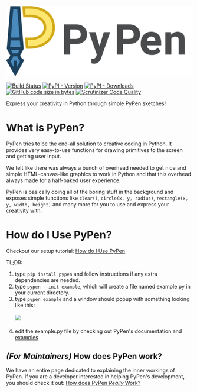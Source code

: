 
<img src="./PyPen.svg" max-width="200px">

[![Build Status](https://travis-ci.org/Canvim/PyPen.svg?branch=master)](https://travis-ci.org/Canvim/PyPen) [![PyPI - Version](https://img.shields.io/pypi/v/pypen.svg?logo=python&color=lightblue&label=Version)](https://pypi.org/project/pypen/) [![PyPI - Downloads](https://img.shields.io/pypi/dm/pypen?color=lightgreen&label=Downloads&logo=pypi)](https://pypi.org/project/pypen/) [![GitHub code size in bytes](https://img.shields.io/github/languages/code-size/Canvim/PyPen?color=purple&label=Size&logo=github)](https://github.com/Canvim/PyPen/) [![Scrutinizer Code Quality](https://scrutinizer-ci.com/g/Canvim/PyPen/badges/quality-score.png?b=master)](https://scrutinizer-ci.com/g/Canvim/PyPen/?branch=master)

Express your creativity in Python through simple PyPen sketches!

# What is PyPen?
PyPen tries to be the end-all solution to creative coding in Python. It provides very easy-to-use functions for drawing primitives to the screen and getting user input.

We felt like there was always a bunch of overhead needed to get nice and simple HTML-canvas-like graphics to work in Python and that this overhead always made for a half-baked user experience.

PyPen is basically doing all of the boring stuff in the background and exposes simple functions like ```clear()```, ```circle(x, y, radius)```, ```rectangle(x, y, width, height)``` and many more for you to use and express your creativity with.

# How do I Use PyPen?

Checkout our setup tutorial: [How do I Use PyPen](./docs/EXAMPLE.md)

TL;DR:
1. type ```pip install pypen``` and follow instructions if any extra dependencies are needed.
2. type ```pypen --init example```, which will create a file named example.py in your current directory.
3. type ```pypen example``` and a window should popup with something looking like this: <br><br><img src="https://i.imgur.com/AwMJM3K.png" width="200px"><br><br>
4. edit the example.py file by checking out PyPen's documentation and [examples](./examples/)

## _(For Maintainers)_ How does PyPen work?
We have an entire page dedicated to explaining the inner workings of PyPen. If you are a developer interested in helping PyPen's development, you should check it out: [How does PyPen _Really_ Work?](./docs/BEHIND_THE_SCENES.md)
